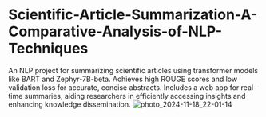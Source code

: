 # Scientific-Article-Summarization-A-Comparative-Analysis-of-NLP-Techniques
An NLP project for summarizing scientific articles using transformer models like BART and Zephyr-7B-beta. Achieves high ROUGE scores and low validation loss for accurate, concise abstracts. Includes a web app for real-time summaries, aiding researchers in efficiently accessing insights and enhancing knowledge dissemination.
![photo_2024-11-18_22-01-14](https://github.com/user-attachments/assets/c93fef9f-cbf9-4454-8c34-8282acb24af9)
